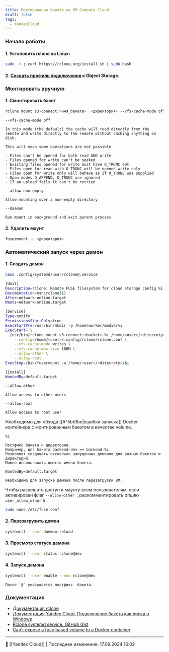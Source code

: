 ```yaml
---
title: Монтирование бакета на ВМ Compute Cloud
draft: false
tags:
  - YandexCloud
---
```

### Начало работы

#### 1. Установить rclone на Linux:
```bash
sudo -v ; curl https://rclone.org/install.sh | sudo bash
```
#### 2. [Создать профиль подключения](https://yandex.cloud/ru/docs/storage/tutorials/s3-disk-connect?utm_referrer=about%3Ablank#:~:text=%D0%BA%20Object%20Storage-,%D0%9D%D0%B0%D1%81%D1%82%D1%80%D0%BE%D0%B9%D1%82%D0%B5%20%D0%BF%D0%BE%D0%B4%D0%BA%D0%BB%D1%8E%D1%87%D0%B5%D0%BD%D0%B8%D0%B5%20%D0%BA%20Object%20Storage,-%D0%92%20%D1%80%D0%B0%D0%B1%D0%BE%D1%87%D0%B5%D0%B9%20%D0%BF%D0%B0%D0%BF%D0%BA%D0%B5) к Object Storage.
### Монтировать вручную
#### 1. Смонтировать бакет

```bash
rclone mount s3-connect:<имя_бакета>  <директория> --vfs-cache-mode off --allow-non-empty --daemon
```
`--vfs-cache-mode off`

	In this mode (the default) the cache will read directly from the remote and write directly to the remote without caching anything on disk.

	This will mean some operations are not possible

	- Files can't be opened for both read AND write
	- Files opened for write can't be seeked
	- Existing files opened for write must have O_TRUNC set
	- Files open for read with O_TRUNC will be opened write only
	- Files open for write only will behave as if O_TRUNC was supplied
	- Open modes O_APPEND, O_TRUNC are ignored
	- If an upload fails it can't be retried
`--allow-non-empty`

	Allow mounting over a non-empty directory

`--daemon`

	Run mount in background and exit parent process

#### 2. Удалить маунт
```bash
fusermount -u <директория>
```
### Автоматический запуск через демон
#### 1. Создать демон
```bash
nano .config/systemd/user/rclone@.service
```

```bash
[Unit]
Description=rclone: Remote FUSE filesystem for cloud storage config %i
Documentation=man:rclone(1)
After=network-online.target
Wants=network-online.target

[Service]
Type=notify
PermissionsStartOnly=true
ExecStartPre=/usr/bin/mkdir -p /home/worker/media/%i
ExecStart= \
  /usr/bin/rclone mount s3-connect:<bucket>-%i /home/<user>/<ditecroty>/%i \
    --config=/home/<user>/.config/rclone/rclone.conf \
    --vfs-cache-mode writes \
    --vfs-cache-max-size 100M \
    --allow-other \
    --allow-root
ExecStop=/bin/fusermount -u /home/<user>/<ditecroty>/&i

[Install]
WantedBy=default.target
```

`--allow-other `

	Allow access to other users
`--allow-root`

	Allow access to root user
Необходимо для обхода [[#^5bb1be|ошибки запуска]] Docker контейнера с монтированным бакетом в качестве volume.

`%i`

	Постфикс бакета и директории.
	Например, для бакета backend-dev == backend-%i.
	Позволяет создавать несколько запущенных демонов для разных бакетов и директорий.
	Можно использовать вместо имени бакета.
`WantedBy=default.target`

	Необходимо для запуска демона после перезагрузки ВМ.

Чтобы разрешить доступ к маунту всем пользователям, если активирован флаг `--allow-other `, раскомментировать опцию `user_allow_other` в
```bash
sudo nano /etc/fuse.conf
```


#### 2. Перезагрузить демон
```bash
systemctl --user daemon-reload
```

#### 3. Просмотр статуса демона
```bash
systemctl --user status rclone@dev
```

#### 4. Запуск демона
```bash
systemctl --user enable --now rclone@dev
```

	После `@` указывается постфикс  бакета.

### Документация
* [Документация rclone](https://rclone.org/commands/rclone_mount/)
* [Документация Yandex Cloud. Подключение бакета как диска в Windows](https://yandex.cloud/ru/docs/storage/tutorials/s3-disk-connect?utm_referrer=about%3Ablank)
* [Rclone systemd service. GitHub Gist](https://gist.github.com/kabili207/2cd2d637e5c7617411a666d8d7e97101)
* [Can't expose a fuse based volume to a Docker container](https://stackoverflow.com/questions/28865407/cant-expose-a-fuse-based-volume-to-a-docker-container)

----
📂 [[Yandex Cloud]] | Последнее изменение: 17.09.2024 16:02